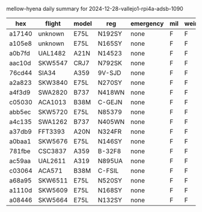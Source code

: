 mellow-hyena daily summary for 2024-12-28-vallejo1-rpi4a-adsb-1090

|hex|flight|model|reg|emergency|mil|weirdo|
|--|--|--|--|--|--|--|
|a17140|unknown|E75L|N192SY|none|F|F|
|a105e8|unknown|E75L|N165SY|none|F|F|
|a0b7fd|UAL1482|A21N|N14523|none|F|F|
|aac10d|SKW5547|CRJ7|N792SK|none|F|F|
|76cd44|SIA34|A359|9V-SJD|none|F|F|
|a2a823|SKW3840|E75L|N270SY|none|F|F|
|a4f3d9|SWA2820|B737|N418WN|none|F|F|
|c05030|ACA1013|B38M|C-GEJN|none|F|F|
|abb5ec|SKW5720|E75L|N85379|none|F|F|
|a4c135|SWA1262|B737|N405WN|none|F|F|
|a37db9|FFT3393|A20N|N324FR|none|F|F|
|a0baa1|SKW5676|E75L|N146SY|none|F|F|
|781fbe|CSC3837|A359|B-32F8|none|F|F|
|ac59aa|UAL2611|A319|N895UA|none|F|F|
|c03064|ACA571|B38M|C-FSIL|none|F|F|
|a68a95|SKW6511|E75L|N520SY|none|F|F|
|a1110d|SKW5609|E75L|N168SY|none|F|F|
|a08446|SKW5664|E75L|N132SY|none|F|F|
